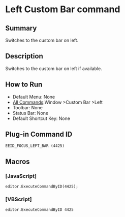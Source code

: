 # Left Custom Bar command

## Summary

Switches to the custom bar on left.

## Description

Switches to the custom bar on left if available.

## How to Run

- Default Menu: None
- [All Commands](../tools/all_commands):Window
\>Custom Bar \>Left
- Toolbar: None
- Status Bar: None
- Default Shortcut Key: None

## Plug-in Command ID

```
EEID_FOCUS_LEFT_BAR (4425)```

## Macros

### \[JavaScript\]

```
editor.ExecuteCommandByID(4425);
```

### \[VBScript\]

```
editor.ExecuteCommandByID 4425
```
